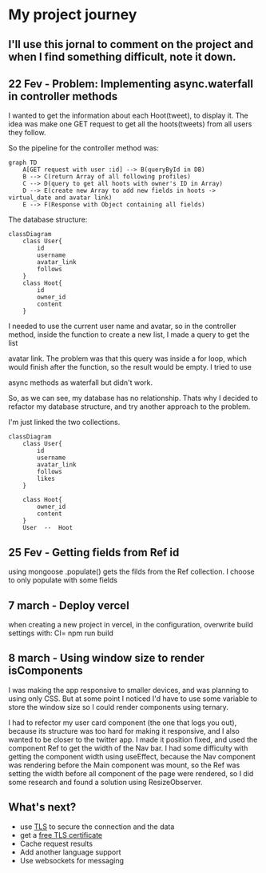 # My project journey

## I'll use this jornal to comment on the project and when I find something difficult, note it down.

## 22 Fev - Problem: Implementing async.waterfall in controller methods
I wanted to get the information about each Hoot(tweet), to display it. The idea was make one GET request to get all the hoots(tweets) from all users they follow.
    
So the pipeline for the controller method was:

```mermaid
graph TD
    A[GET request with user :id] --> B(queryById in DB)
	B --> C(return Array of all following profiles)
	C --> D(query to get all hoots with owner's ID in Array)
	D --> E(create new Array to add new fields in hoots -> virtual_date and avatar link)
	E --> F(Response with Object containing all fields)
```

The database structure:

```mermaid
classDiagram
	class User{
		id
		username
		avatar_link
		follows
	}
	class Hoot{
		id
		owner_id
		content
	}
```

I needed to use the current user name and avatar, so in the controller method, inside the function to create a new list, I made a query to get the list

avatar link. The problem was that this query was inside a for loop, which would finish after the function, so the result would be empty. I tried to use

async methods as waterfall but didn't work.

So, as we can see, my database has no relationship. Thats why I decided to refactor my database structure, and try another approach to the problem.

I'm just linked the two collections.

```mermaid
classDiagram
	class User{
		id
		username
		avatar_link
		follows
		likes
	}

	class Hoot{
		owner_id
		content
	}
	User  --  Hoot
```

## 25 Fev - Getting fields from Ref id
using mongoose .populate() gets the filds from the Ref collection. I choose to only populate with some fields


## 7 march - Deploy vercel
when creating a new project in vercel, in the configuration, overwrite build settings with: CI= npm run build

## 8 march - Using window size to render isComponents
I was making the app responsive to smaller devices, and was planning to using only CSS. But at some point I noticed I'd have to use some variable to store the
window size so I could render components using ternary.

I had to refector my user card component (the one that logs you out), because its structure was too hard for making it responsive, and I also wanted to
be closer to the twitter app. I made it position fixed, and used the component Ref to get the width of the Nav bar. I had some difficulty with getting
the component width using useEffect, because the Nav component was rendering before the Main component was mount, so the Ref was setting the width before all
component of the page were rendered, so I did some research and found a solution using ResizeObserver.

## What's next?
- use [TLS](https://en.wikipedia.org/wiki/Transport_Layer_Security) to secure the connection and the data
- get a [free TLS certificate](https://letsencrypt.org/about/)
- Cache request results
- Add another language support
- Use websockets for messaging
